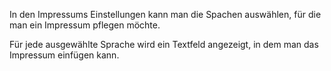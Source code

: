 In den Impressums Einstellungen kann man die Spachen auswählen, für die man ein Impressum pflegen möchte.

Für jede ausgewählte Sprache wird ein Textfeld angezeigt, in dem man das Impressum einfügen kann.